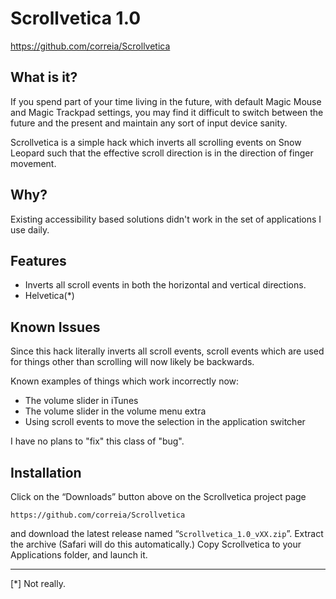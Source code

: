 Scrollvetica 1.0
================

https://github.com/correia/Scrollvetica

What is it?
-----------

If you spend part of your time living in the future, with default Magic
Mouse and Magic Trackpad settings, you may find it difficult to switch
between the future and the present and maintain any sort of input device
sanity.

Scrollvetica is a simple hack which inverts all scrolling events on Snow
Leopard such that the effective scroll direction is in the direction of
finger movement.

Why?
----

Existing accessibility based solutions didn't work in the set of
applications I use daily.

Features
--------

- Inverts all scroll events in both the horizontal and vertical directions.
- Helvetica(*)

Known Issues
------------

Since this hack literally inverts all scroll events, scroll events which are
used for things other than scrolling will now likely be backwards.

Known examples of things which work incorrectly now:

- The volume slider in iTunes
- The volume slider in the volume menu extra
- Using scroll events to move the selection in the application switcher
	
I have no plans to "fix" this class of "bug".

Installation
------------

Click on the “Downloads” button above on the Scrollvetica project page

    https://github.com/correia/Scrollvetica

and download the latest release named “`Scrollvetica_1.0_vXX.zip`”. Extract
the archive (Safari will do this automatically.) Copy Scrollvetica to your
Applications folder, and launch it.


---
[*] Not really.
